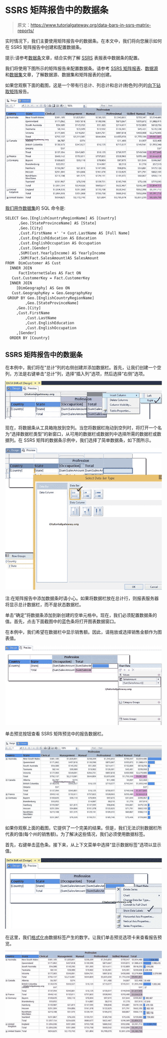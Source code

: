 # SSRS 矩阵报告中的数据条

> 原文：<https://www.tutorialgateway.org/data-bars-in-ssrs-matrix-reports/>

实时情况下，我们主要使用矩阵报告中的数据条。在本文中，我们将向您展示如何在 SSRS 矩阵报告中创建和配置数据条。

提示:请参考[数据条](https://www.tutorialgateway.org/data-bars-in-ssrs/)文章，结合实例了解 [SSRS](https://www.tutorialgateway.org/ssrs/) 表报表中数据条的配置。

我们将使用下图所示的矩阵报告来配置数据条。请参考 [SSRS 矩阵报表](https://www.tutorialgateway.org/ssrs-matrix-report/)、[数据源](https://www.tutorialgateway.org/ssrs-shared-data-source/)和[数据集](https://www.tutorialgateway.org/shared-dataset-in-ssrs/)文章，了解数据源、数据集和矩阵报表的创建。

如果您观察下面的截图，这是一个带有行总计、列总计和总计(粉色列)列的[向下钻取矩阵](https://www.tutorialgateway.org/drill-down-matrix-report-in-ssrs/)报告。

![Data Bars in SSRS Matrix Reports](img/e092d6814af6006f1c422ddb4b69d037.png)

[我们用作](https://www.tutorialgateway.org/sql/)[数据集](https://www.tutorialgateway.org/embedded-dataset-in-ssrs/)的 SQL 命令是:

```
SELECT Geo.[EnglishCountryRegionName] AS [Country]
      ,Geo.[StateProvinceName] AS [State]
      ,Geo.[City]
      ,Cust.FirstName +' '+ Cust.LastName AS [Full Name]  
      ,Cust.EnglishEducation AS Education 
      ,Cust.EnglishOccupation AS Occupation
      ,Cust.[Gender]
      ,SUM(Cust.YearlyIncome) AS YearlyIncome
      ,SUM(Fact.SalesAmount)AS SalesAmount 
FROM  DimCustomer AS Cust
  INNER JOIN
      FactInternetSales AS Fact ON 
   Cust.CustomerKey = Fact.CustomerKey
  INNER JOIN
     [DimGeography] AS Geo ON
   Cust.GeographyKey = Geo.GeographyKey
 GROUP BY Geo.[EnglishCountryRegionName]
         ,Geo.[StateProvinceName] 
	 ,Geo.[City]
	 ,Cust.FirstName
         ,Cust.LastName  
         ,Cust.EnglishEducation 
         ,Cust.EnglishOccupation 
	 ,[Gender]
  ORDER BY [Country]
```

## SSRS 矩阵报告中的数据条

在本例中，我们将在“总计”列的右侧创建并添加数据栏。首先，让我们创建一个空列，方法是右键单击“总计”列，选择“插入列”选项，然后选择“右侧”选项。

![Data Bar in SSRS Matrix Report 2](img/b219e40436150da905b655b4e2c5ac7b.png)

现在，将数据条从工具箱拖放到空列。当您将数据栏拖动到空列时，将打开一个名为“选择数据栏类型”的新窗口，从可用的数据栏或数据列中选择所需的数据栏或数据列。在 SSRS 矩阵的数据条示例中，我们选择了简单数据条，如下图所示。

![Data Bar in SSRS Matrix Report 3](img/3d085fc27f982234862bb4b32068d50e.png)

注:在矩阵报告中添加数据条时请小心。如果将数据栏放在总计行，则报表服务器将显示总计数据栏，而不是状态数据栏。

单击“确定”将数据条添加到新创建的空单元格中。现在，我们必须配置数据条的值。首先，点击下面截图中的蓝色条将打开图表数据窗口。

在本例中，我们希望在数据栏中显示销售额。因此，请拖放或选择销售金额作为图表值。

![Data Bar in SSRS Matrix Report 4](img/5363a6a2f71546a7717c306dd71a7bd8.png)

单击预览按钮查看 SSRS 矩阵预览中的报告数据栏。

![Data Bar in SSRS Matrix Report 5](img/942df8a171fe4530622d720ea7a2e8c1.png)

如果你观察上面的截图，它提供了一个完美的结果。但是，我们无法识别数据栏所代表的值(每个州的销售额)。为了解决这些情况，我们必须使用数据标签。

首先，右键单击蓝色条。接下来，从上下文菜单中选择“显示数据标签”选项以显示值。

![Data Bar in SSRS Matrix Report 6](img/c19fab0601cbe5e307d34ec19b0e53ae.png)

在这里，我们[格式化](https://www.tutorialgateway.org/format-numbers-in-ssrs/)由数据标签产生的数字。让我们单击预览选项卡来查看报告预览。

![Data Bar in SSRS Matrix Report 7](img/38e1a4e4ac37eb1d9bcda85460e339ef.png)